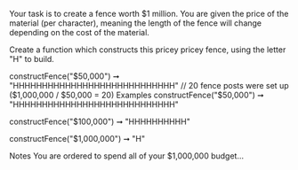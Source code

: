 Your task is to create a fence worth $1 million. You are given the price of the material (per character), meaning the length of the fence will change depending on the cost of the material.

Create a function which constructs this pricey pricey fence, using the letter "H" to build.

constructFence("$50,000") ➞ "HHHHHHHHHHHHHHHHHHHHHHHHHHHH"
// 20 fence posts were set up ($1,000,000 / $50,000 = 20)
Examples
constructFence("$50,000") ➞ "HHHHHHHHHHHHHHHHHHHHHHHHHHHH"

constructFence("$100,000") ➞ "HHHHHHHHHH"

constructFence("$1,000,000") ➞ "H"

Notes
You are ordered to spend all of your $1,000,000 budget...